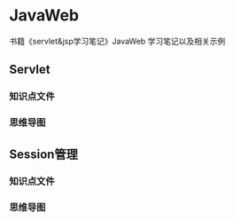 # JavaWeb
书籍《servlet&amp;jsp学习笔记》JavaWeb 学习笔记以及相关示例
## Servlet
### 知识点文件
### 思维导图
## Session管理
### 知识点文件
### 思维导图
